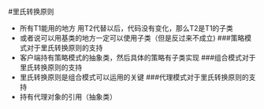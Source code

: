 #里氏转换原则
-   所有T1能用的地方   用T2代替以后，代码没有变化，那么T2是T1的子类
-   或者说可以用基类的地方一定可以使用子类（但是反过来不成立)
###策略模式对于里氏转换原则的支持
-   客户端持有策略模式的抽象类，然后具体的策略有子类实现
###组合模式对于里氏转换原则的支持
-   里氏转换原则是组合模式可以运用的关键
###代理模式对于里氏转换原则的支持
-   持有代理对象的引用（抽象类）